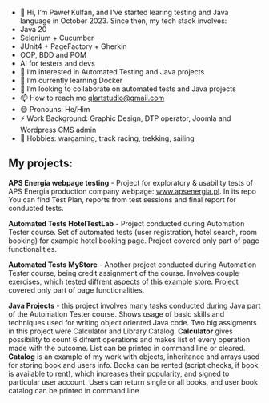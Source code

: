 - 👋 Hi, I’m Paweł Kulfan, and I've started learing testing and Java language in October 2023. Since then, my tech stack involves:
- Java 20
- Selenium + Cucumber
- JUnit4 + PageFactory + Gherkin
- OOP, BDD and POM
- AI for testers and devs
- 👀 I’m interested in Automated Testing and Java projects
- 🌱 I’m currently learning Docker
- 💞️ I’m looking to collaborate on automated tests and Java projects
- 📫 How to reach me qlartstudio@gmail.com
- 😄 Pronouns: He/Him
- ⚡ Work Background: Graphic Design, DTP operator, Joomla and Wordpress CMS admin
- 💞️ Hobbies: wargaming, track racing, trekking, sailing

## My projects:
**APS Energia webpage testing** - Project for exploratory & usability tests of APS Energia production company webpage: www.apsenergia.pl. In its repo You can find Test Plan, reports from test sessions and final report for conducted tests.

**Automated Tests HotelTestLab**  - Project conducted during Automation Tester course. Set of automated tests (user registration, hotel search, room booking) for example hotel booking page. Project covered only part of page functionalities.

**Automated Tests MyStore**  - Another project conducted during Automation Tester course, being credit assignment of the course. Involves couple exercises, which tested diffrent aspects of this example store. Project covered only part of page functionalities.

**Java Projects** - this project involves many tasks conducted during Java part of the Automation Tester course. Shows usage of basic skills and techniques used for writing object oriented Java code. Two big assigments in this project were Calculator and Library Catalog. **Calculator** gives possibility to count 6 difrent operations and makes list of every operation made with the outcome. List can be printed in command line or cleared. **Catalog** is an example of my work with objects, inheritance and arrays used for storing book and users info. Books can be rented (script checks, if book is available to rent), which increases their popularity, and signed to particular user account. Users can return single or all books, and user book catalog can be printed in command line



<!---
PawelKulfan/PawelKulfan is a ✨ special ✨ repository because its `README.md` (this file) appears on your GitHub profile.
You can click the Preview link to take a look at your changes.
--->
